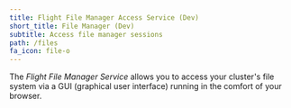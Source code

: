 ```yaml
---
title: Flight File Manager Access Service (Dev)
short_title: File Manager (Dev)
subtitle: Access file manager sessions
path: /files
fa_icon: file-o
---
```

The *Flight File Manager Service* allows you to access your
cluster's file system via a GUI (graphical user interface)
running in the comfort of your browser.
